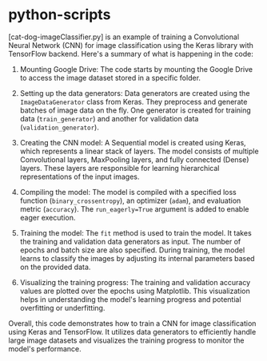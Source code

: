 # python-scripts

[cat-dog-imageClassifier.py] is an example of training a Convolutional Neural Network (CNN) for image classification using the Keras library with TensorFlow backend. Here's a summary of what is happening in the code:

1. Mounting Google Drive: The code starts by mounting the Google Drive to access the image dataset stored in a specific folder.

2. Setting up the data generators: Data generators are created using the `ImageDataGenerator` class from Keras. They preprocess and generate batches of image data on the fly. One generator is created for training data (`train_generator`) and another for validation data (`validation_generator`).

3. Creating the CNN model: A Sequential model is created using Keras, which represents a linear stack of layers. The model consists of multiple Convolutional layers, MaxPooling layers, and fully connected (Dense) layers. These layers are responsible for learning hierarchical representations of the input images.

4. Compiling the model: The model is compiled with a specified loss function (`binary_crossentropy`), an optimizer (`adam`), and evaluation metric (`accuracy`). The `run_eagerly=True` argument is added to enable eager execution.

5. Training the model: The `fit` method is used to train the model. It takes the training and validation data generators as input. The number of epochs and batch size are also specified. During training, the model learns to classify the images by adjusting its internal parameters based on the provided data.

6. Visualizing the training progress: The training and validation accuracy values are plotted over the epochs using Matplotlib. This visualization helps in understanding the model's learning progress and potential overfitting or underfitting.

Overall, this code demonstrates how to train a CNN for image classification using Keras and TensorFlow. It utilizes data generators to efficiently handle large image datasets and visualizes the training progress to monitor the model's performance.
